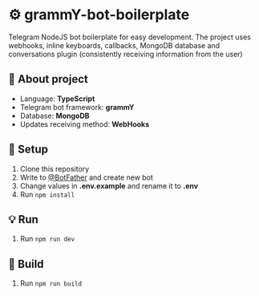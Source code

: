 # ⚙️ grammY-bot-boilerplate

Telegram NodeJS bot boilerplate for easy development.
The project uses webhooks, inline keyboards, callbacks, MongoDB database and conversations plugin (consistently receiving information from the user)

## 📃 About project

- Language: **TypeScript**
- Telegram bot framework: **grammY**
- Database: **MongoDB**
- Updates receiving method: **WebHooks**

## 🔧 Setup

1. Clone this repository
2. Write to [@BotFather](http://t.me/BotFather "@BotFather") and create new bot
3. Change values in **.env.example** and rename it to **.env**
4. Run `npm install`

## 💡 Run

1. Run `npm run dev`

## 🔨 Build

1. Run `npm run build`
